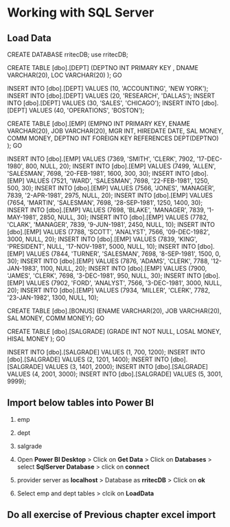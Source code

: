 
# Working with SQL Server

## Load Data
CREATE DATABASE rritecDB;
use rritecDB;

CREATE TABLE [dbo].[DEPT]
(DEPTNO INT PRIMARY KEY ,
DNAME VARCHAR(20),
LOC VARCHAR(20) );
GO

INSERT INTO [dbo].[DEPT] VALUES (10, 'ACCOUNTING', 'NEW YORK');
INSERT INTO [dbo].[DEPT] VALUES (20, 'RESEARCH', 'DALLAS');
INSERT INTO [dbo].[DEPT] VALUES (30, 'SALES', 'CHICAGO');
INSERT INTO [dbo].[DEPT] VALUES (40, 'OPERATIONS', 'BOSTON');


CREATE TABLE [dbo].[EMP]
(EMPNO INT PRIMARY KEY,
ENAME VARCHAR(20),
JOB VARCHAR(20),
MGR INT,
HIREDATE DATE,
SAL MONEY,
COMM MONEY,
DEPTNO INT FOREIGN KEY REFERENCES DEPT(DEPTNO) );
GO

INSERT INTO [dbo].[EMP] VALUES
(7369, 'SMITH', 'CLERK', 7902, '17-DEC-1980', 800, NULL, 20);
INSERT INTO [dbo].[EMP] VALUES
(7499, 'ALLEN', 'SALESMAN', 7698, '20-FEB-1981', 1600, 300, 30);
INSERT INTO [dbo].[EMP] VALUES
(7521, 'WARD', 'SALESMAN', 7698, '22-FEB-1981', 1250, 500, 30);
INSERT INTO [dbo].[EMP] VALUES
(7566, 'JONES', 'MANAGER', 7839, '2-APR-1981', 2975, NULL, 20);
INSERT INTO [dbo].[EMP] VALUES
(7654, 'MARTIN', 'SALESMAN', 7698, '28-SEP-1981', 1250, 1400, 30);
INSERT INTO [dbo].[EMP] VALUES
(7698, 'BLAKE', 'MANAGER', 7839, '1-MAY-1981', 2850, NULL, 30);
INSERT INTO [dbo].[EMP] VALUES
(7782, 'CLARK', 'MANAGER', 7839, '9-JUN-1981', 2450, NULL, 10);
INSERT INTO [dbo].[EMP] VALUES
(7788, 'SCOTT', 'ANALYST', 7566, '09-DEC-1982', 3000, NULL, 20);
INSERT INTO [dbo].[EMP] VALUES
(7839, 'KING', 'PRESIDENT', NULL, '17-NOV-1981', 5000, NULL, 10);
INSERT INTO [dbo].[EMP] VALUES
(7844, 'TURNER', 'SALESMAN', 7698, '8-SEP-1981', 1500, 0, 30);
INSERT INTO [dbo].[EMP] VALUES
(7876, 'ADAMS', 'CLERK', 7788, '12-JAN-1983', 1100, NULL, 20);
INSERT INTO [dbo].[EMP] VALUES
(7900, 'JAMES', 'CLERK', 7698, '3-DEC-1981', 950, NULL, 30);
INSERT INTO [dbo].[EMP] VALUES
(7902, 'FORD', 'ANALYST', 7566, '3-DEC-1981', 3000, NULL, 20);
INSERT INTO [dbo].[EMP] VALUES
(7934, 'MILLER', 'CLERK', 7782, '23-JAN-1982', 1300, NULL, 10);

CREATE TABLE [dbo].[BONUS]
(ENAME VARCHAR(20),
JOB VARCHAR(20),
SAL MONEY,
COMM MONEY);
GO

CREATE TABLE [dbo].[SALGRADE]
(GRADE INT NOT NULL,
LOSAL MONEY,
HISAL MONEY );
GO

INSERT INTO [dbo].[SALGRADE] VALUES (1, 700, 1200);
INSERT INTO [dbo].[SALGRADE] VALUES (2, 1201, 1400);
INSERT INTO [dbo].[SALGRADE] VALUES (3, 1401, 2000);
INSERT INTO [dbo].[SALGRADE] VALUES (4, 2001, 3000);
INSERT INTO [dbo].[SALGRADE] VALUES (5, 3001, 9999);
## Import below tables into Power BI
1. emp
1. dept
1. salgrade

1. Open **Power BI Desktop** > Click on **Get Data** > Click on **Databases** > select **SqlServer Database** > click on **connect**


 
1. provider server as **localhost** > Database as **rritecDB** > Click on **ok**

    
    
1. Select emp and dept tables > clcik on **LoadData** 

    


## Do all exercise of Previous chapter excel import


```python

```
